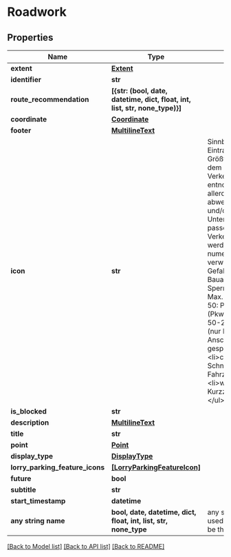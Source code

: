 # Roadwork


## Properties
Name | Type | Description | Notes
------------ | ------------- | ------------- | -------------
**extent** | [**Extent**](Extent.md) |  | [optional] 
**identifier** | **str** |  | [optional] 
**route_recommendation** | **[{str: (bool, date, datetime, dict, float, int, list, str, none_type)}]** |  | [optional] 
**coordinate** | [**Coordinate**](Coordinate.md) |  | [optional] 
**footer** | [**MultilineText**](MultilineText.md) |  | [optional] 
**icon** | **str** | Sinnbild, das die Art des Eintrags beschreibt. Größtenteils sind diese dem offiziellen Verkehrszeichenkatalog entnommen, teilweise allerdings mit abweichender Bedeutung und/oder nicht offiziellen Unternummern. Wo kein passendes Verkehrszeichen existiert, werden nicht-numerische Werte verwendet: &lt;ul&gt; &lt;li&gt;101: Gefahr&lt;/li&gt; &lt;li&gt;123: Bauarbeiten&lt;/li&gt; &lt;li&gt;250: Sperrung&lt;/li&gt; &lt;li&gt;262-2: Max. 3,5t&lt;/li&gt; &lt;li&gt;314-50: Park-/Rastplatz (Pkw/Lkw)&lt;/li&gt; &lt;li&gt;314-50-2: Park-/Rastplatz (nur Pkw)&lt;/li&gt; &lt;li&gt;448: Anschlussstelle gesperrt&lt;/li&gt; &lt;li&gt;charging_plug_strong: Schnellladestation für E-Fahrzeuge&lt;/li&gt; &lt;li&gt;warnkegel: Kurzzeitbaustelle&lt;/li&gt; &lt;/ul&gt;  | [optional] 
**is_blocked** | **str** |  | [optional] 
**description** | [**MultilineText**](MultilineText.md) |  | [optional] 
**title** | **str** |  | [optional] 
**point** | [**Point**](Point.md) |  | [optional] 
**display_type** | [**DisplayType**](DisplayType.md) |  | [optional] 
**lorry_parking_feature_icons** | [**[LorryParkingFeatureIcon]**](LorryParkingFeatureIcon.md) |  | [optional] 
**future** | **bool** |  | [optional] 
**subtitle** | **str** |  | [optional] 
**start_timestamp** | **datetime** |  | [optional] 
**any string name** | **bool, date, datetime, dict, float, int, list, str, none_type** | any string name can be used but the value must be the correct type | [optional]

[[Back to Model list]](../README.md#documentation-for-models) [[Back to API list]](../README.md#documentation-for-api-endpoints) [[Back to README]](../README.md)


